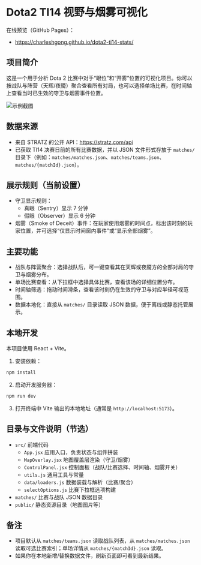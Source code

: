 # Dota2 TI14 视野与烟雾可视化

在线预览（GitHub Pages）：

- https://charleshgong.github.io/dota2-ti14-stats/

## 项目简介

这是一个用于分析 Dota 2 比赛中对手“眼位”和“开雾”位置的可视化项目。你可以按战队与阵营（天辉/夜魇）聚合查看所有对局，也可以选择单场比赛，在时间轴上查看当时已生效的守卫与烟雾事件位置。

![示例截图](doc/example.png)

## 数据来源

- 来自 STRATZ 的公开 API：https://stratz.com/api
- 已获取 TI14 决赛日前的所有比赛数据，并以 JSON 文件形式存放于 `matches/` 目录下（例如：`matches/matches.json`、`matches/teams.json`、`matches/{matchId}.json`）。

## 展示规则（当前设置）

- 守卫显示规则：
   - 真眼（Sentry）显示 7 分钟
   - 假眼（Observer）显示 6 分钟
- 烟雾（Smoke of Deceit）事件：在玩家使用烟雾的时间点，标出该时刻的玩家位置，并可选择“仅显示时间窗内事件”或“显示全部烟雾”。

## 主要功能

- 战队与阵营聚合：选择战队后，可一键查看其在天辉或夜魇方的全部对局的守卫与烟雾分布。
- 单场比赛查看：从下拉框中选择具体比赛，查看该场的详细位置分布。
- 时间轴筛选：拖动时间滑条，查看该时刻仍在生效的守卫与对应半径可视范围。
- 数据本地化：直接从 `matches/` 目录读取 JSON 数据，便于离线或静态托管展示。

## 本地开发

本项目使用 React + Vite。

1. 安装依赖：

```bash
npm install
```

2. 启动开发服务器：

```bash
npm run dev
```

3. 打开终端中 Vite 输出的本地地址（通常是 `http://localhost:5173`）。

## 目录与文件说明（节选）

- `src/` 前端代码
   - `App.jsx` 应用入口，负责状态与组件拼装
   - `MapOverlay.jsx` 地图覆盖层渲染（守卫/烟雾）
   - `ControlPanel.jsx` 控制面板（战队/比赛选择、时间轴、烟雾开关）
   - `utils.js` 通用工具与常量
   - `data/loaders.js` 数据装载与解析（比赛/聚合）
   - `selectOptions.js` 比赛下拉框选项构建
- `matches/` 比赛与战队 JSON 数据目录
- `public/` 静态资源目录（地图图片等）

## 备注

- 项目默认从 `matches/teams.json` 读取战队列表，从 `matches/matches.json` 读取可选比赛索引；单场详情从 `matches/{matchId}.json` 读取。
- 如果你在本地新增/替换数据文件，刷新页面即可看到最新结果。

